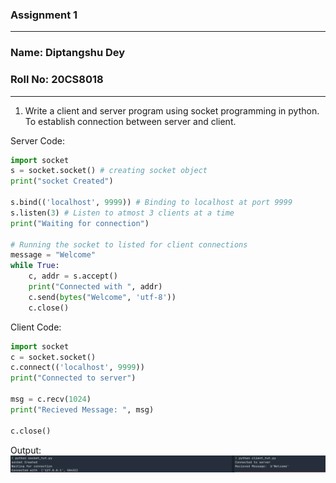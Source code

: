 ### Assignment 1
---
### **Name:** Diptangshu Dey
### **Roll No:** 20CS8018
---
1. Write a client and server program using socket programming in python. To establish connection between server and client.

Server Code: 
```python
import socket
s = socket.socket() # creating socket object
print("socket Created")

s.bind(('localhost', 9999)) # Binding to localhost at port 9999
s.listen(3) # Listen to atmost 3 clients at a time
print("Waiting for connection")

# Running the socket to listed for client connections
message = "Welcome"
while True: 
    c, addr = s.accept()
    print("Connected with ", addr)
    c.send(bytes("Welcome", 'utf-8'))
    c.close()
```

Client Code:
```python
import socket
c = socket.socket()
c.connect(('localhost', 9999))
print("Connected to server")

msg = c.recv(1024)
print("Recieved Message: ", msg)

c.close()
```

Output:
![](out.png)
